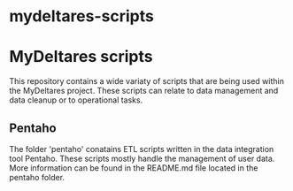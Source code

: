 # mydeltares-scripts
<h1>MyDeltares scripts</h1>

This repository contains a wide variaty of scripts that are being used within the MyDeltares project. These scripts can relate to data management and data cleanup or to operational tasks. 


<h2>Pentaho</h2>
The folder 'pentaho' conatains ETL scripts written in the data integration tool Pentaho. These scripts mostly handle the management of user data. More information can be found in the README.md file located in the pentaho folder.

